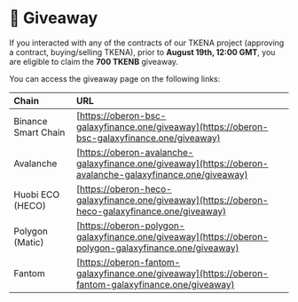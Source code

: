 # 🎁 Giveaway

If you interacted with any of the contracts of our TKENA project \(approving a contract, buying/selling TKENA\), prior to **August 19th, 12:00 GMT**, you are eligible to claim the **700 TKENB** giveaway.

You can access the giveaway page on the following links:

| Chain | URL |
| :--- | :--- |
| Binance Smart Chain | [https://oberon-bsc-galaxyfinance.one/giveaway](https://oberon-bsc-galaxyfinance.one/giveaway) |
| Avalanche | [https://oberon-avalanche-galaxyfinance.one/giveaway](https://oberon-avalanche-galaxyfinance.one/giveaway) |
| Huobi ECO \(HECO\) | [https://oberon-heco-galaxyfinance.one/giveaway](https://oberon-heco-galaxyfinance.one/giveaway) |
| Polygon \(Matic\) | [https://oberon-polygon-galaxyfinance.one/giveaway](https://oberon-polygon-galaxyfinance.one/giveaway) |
| Fantom | [https://oberon-fantom-galaxyfinance.one/giveaway](https://oberon-fantom-galaxyfinance.one/giveaway) |

